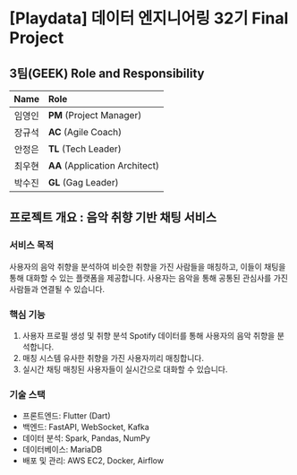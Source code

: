 # [Playdata] 데이터 엔지니어링 32기 Final Project

## 3팀(GEEK) Role and Responsibility

| Name | Role |
|:------:|:--------|
| 임영인 | **PM** (Project Manager) |
| 장규석 | **AC** (Agile Coach) |
| 안정은 | **TL** (Tech Leader) |
| 최우현 | **AA** (Application Architect) |
| 박수진 | **GL** (Gag Leader)|


##  프로젝트 개요 : 음악 취향 기반 채팅 서비스
### 서비스 목적
사용자의 음악 취향을 분석하여 비슷한 취향을 가진 사람들을 매칭하고, 이들이 채팅을 통해 대화할 수 있는 플랫폼을 제공합니다. 사용자는 음악을 통해 공통된 관심사를 가진 사람들과 연결될 수 있습니다.

### 핵심 기능
1. 사용자 프로필 생성 및 취향 분석
  Spotify 데이터를 통해 사용자의 음악 취향을 분석합니다.
2. 매칭 시스템
  유사한 취향을 가진 사용자끼리 매칭합니다.
3. 실시간 채팅
  매칭된 사용자들이 실시간으로 대화할 수 있습니다.

### 기술 스택
- 프론트엔드: Flutter (Dart)
- 백엔드: FastAPI, WebSocket, Kafka
- 데이터 분석: Spark, Pandas, NumPy
- 데이터베이스: MariaDB
- 배포 및 관리: AWS EC2, Docker, Airflow
